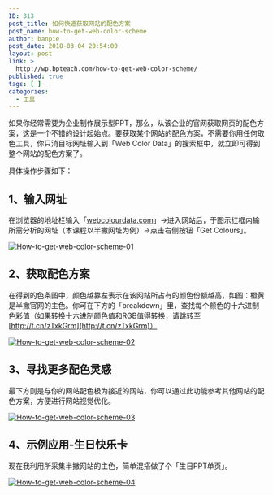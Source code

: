 ```yaml
---
ID: 313
post_title: 如何快速获取网站的配色方案
post_name: how-to-get-web-color-scheme
author: banpie
post_date: 2018-03-04 20:54:00
layout: post
link: >
  http://wp.bpteach.com/how-to-get-web-color-scheme/
published: true
tags: [ ]
categories:
  - 工具
---
```

如果你经常需要为企业制作展示型PPT，那么，从该企业的官网获取网页的配色方案，这是一个不错的设计起始点。要获取某个网站的配色方案，不需要你用任何取色工具，你只消目标网址输入到「Web Color Data」的搜索框中，就立即可得到整个网站的配色方案了。

具体操作步骤如下：

## 1、输入网址

在浏览器的地址栏输入「[webcolourdata.com](http://www.webcolourdata.com)」-&gt;进入网站后，于图示红框内输所需分析的网址（本课程以半撇网址为例）-&gt;点击右侧按钮「Get Colours」。

[![How-to-get-web-color-scheme-01](http://7arnhx.com1.z0.glb.clouddn.com/wp-content/uploads/2014/02/How-to-get-web-color-scheme-01.jpg)](http://7arnhx.com1.z0.glb.clouddn.com/wp-content/uploads/2014/02/How-to-get-web-color-scheme-01.jpg)

## 2、获取配色方案

在得到的色条图中，颜色越靠左表示在该网站所占有的颜色份额越高，如图：橙黄是半撇官网的主色。你可在下方的「breakdown」里，查找每个颜色的十六进制色彩值（如果转换十六进制颜色值和RGB值得转换，请跳转至[http://t.cn/zTxkGrm](http://t.cn/zTxkGrm)）

[![How-to-get-web-color-scheme-02](http://7arnhx.com1.z0.glb.clouddn.com/wp-content/uploads/2014/02/How-to-get-web-color-scheme-02.jpg)](http://7arnhx.com1.z0.glb.clouddn.com/wp-content/uploads/2014/02/How-to-get-web-color-scheme-02.jpg)

## 3、寻找更多配色灵感

最下方则是与你的网站配色极为接近的网站，你可以通过此功能参考其他网站的配色方案，方便进行网站视觉优化。

[![How-to-get-web-color-scheme-03](http://7arnhx.com1.z0.glb.clouddn.com/wp-content/uploads/2014/02/How-to-get-web-color-scheme-03.jpg)](http://7arnhx.com1.z0.glb.clouddn.com/wp-content/uploads/2014/02/How-to-get-web-color-scheme-03.jpg)

## 4、示例应用-生日快乐卡

现在我利用所采集半撇网站的主色，简单混搭做了个「生日PPT单页」。

[![How-to-get-web-color-scheme-04](http://7arnhx.com1.z0.glb.clouddn.com/wp-content/uploads/2014/02/How-to-get-web-color-scheme-04.jpg)](http://7arnhx.com1.z0.glb.clouddn.com/wp-content/uploads/2014/02/How-to-get-web-color-scheme-04.jpg)